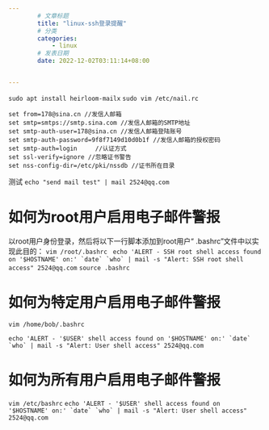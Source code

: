 ```yaml
---
        # 文章标题
        title: "linux-ssh登录提醒"
        # 分类
        categories: 
            - linux
        # 发表日期
        date: 2022-12-02T03:11:14+08:00


--- 
```


```sudo apt install heirloom-mailx```
```sudo vim /etc/nail.rc```
```
set from=178@sina.cn //发信人邮箱
set smtp=smtps://smtp.sina.com //发信人邮箱的SMTP地址
set smtp-auth-user=178@sina.cn //发信人邮箱登陆账号
set smtp-auth-password=9f8f7149d10d0b1f //发信人邮箱的授权密码
set smtp-auth=login     //认证方式
set ssl-verify=ignore //忽略证书警告
set nss-config-dir=/etc/pki/nssdb //证书所在目录
```

测试
```echo "send mail test" | mail 2524@qq.com```


# 如何为root用户启用电子邮件警报

以root用户身份登录，然后将以下一行脚本添加到root用户“ .bashrc”文件中以实现此目的：
```vim /root/.bashrc ```
```echo 'ALERT - SSH root shell access found on '$HOSTNAME' on:' `date` `who` | mail -s "Alert: SSH root shell access" 2524@qq.com```
```source .bashrc```

# 如何为特定用户启用电子邮件警报

```vim /home/bob/.bashrc ```

```echo 'ALERT - '$USER' shell access found on '$HOSTNAME' on:' `date` `who` | mail -s "Alert: User shell access" 2524@qq.com```

# 如何为所有用户启用电子邮件警报
```vim /etc/bashrc```
```echo 'ALERT - '$USER' shell access found on '$HOSTNAME' on:' `date` `who` | mail -s "Alert: User shell access"  2524@qq.com```


